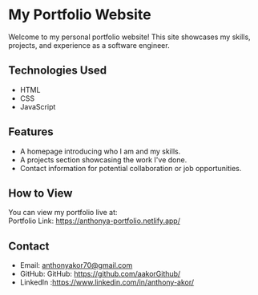 # My Portfolio Website

Welcome to my personal portfolio website! This site showcases my skills, projects, and experience as a software engineer.

## Technologies Used

- HTML
- CSS
- JavaScript

## Features

- A homepage introducing who I am and my skills.
- A projects section showcasing the work I've done.
- Contact information for potential collaboration or job opportunities.

## How to View

You can view my portfolio live at:  
Portfolio Link: https://anthonya-portfolio.netlify.app/

## Contact

- Email: anthonyakor70@gmail.com
- GitHub: GitHub: https://github.com/aakorGithub/
- LinkedIn :https://www.linkedin.com/in/anthony-akor/


